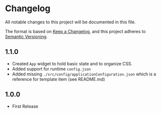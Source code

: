 # Changelog

All notable changes to this project will be documented in this file.

The format is based on [Keep a Changelog](https://keepachangelog.com/en/1.0.0/),
and this project adheres to [Semantic Versioning](https://semver.org/spec/v2.0.0.html).

## 1.1.0

- Created `App` widget to hold basic state and to organize CSS.
- Added support for runtime `config.json`
- Added missing `./src/config/applicationConfiguration.json` which is a reference for template item (see README.md)

## 1.0.0

- First Release
